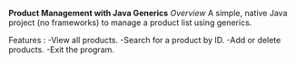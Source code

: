 **Product Management with Java Generics**
*Overview*
A simple, native Java project (no frameworks) to manage a product list using generics.

Features :
-View all products.
-Search for a product by ID.
-Add or delete products.
-Exit the program.
